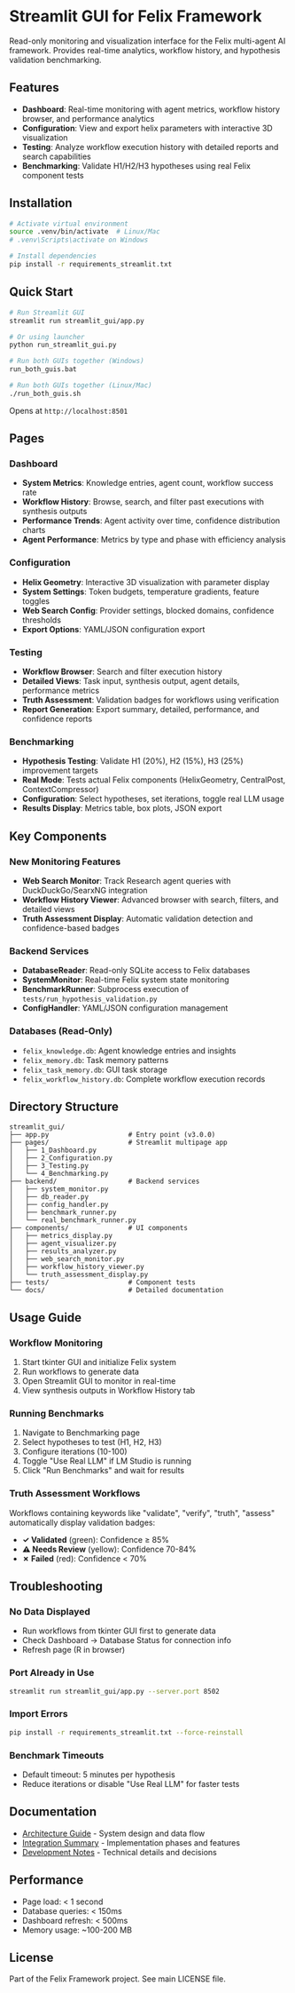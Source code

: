 # Streamlit GUI for Felix Framework

Read-only monitoring and visualization interface for the Felix multi-agent AI framework. Provides real-time analytics, workflow history, and hypothesis validation benchmarking.

## Features

- **Dashboard**: Real-time monitoring with agent metrics, workflow history browser, and performance analytics
- **Configuration**: View and export helix parameters with interactive 3D visualization
- **Testing**: Analyze workflow execution history with detailed reports and search capabilities
- **Benchmarking**: Validate H1/H2/H3 hypotheses using real Felix component tests

## Installation

```bash
# Activate virtual environment
source .venv/bin/activate  # Linux/Mac
# .venv\Scripts\activate on Windows

# Install dependencies
pip install -r requirements_streamlit.txt
```

## Quick Start

```bash
# Run Streamlit GUI
streamlit run streamlit_gui/app.py

# Or using launcher
python run_streamlit_gui.py

# Run both GUIs together (Windows)
run_both_guis.bat

# Run both GUIs together (Linux/Mac)
./run_both_guis.sh
```

Opens at `http://localhost:8501`

## Pages

### Dashboard
- **System Metrics**: Knowledge entries, agent count, workflow success rate
- **Workflow History**: Browse, search, and filter past executions with synthesis outputs
- **Performance Trends**: Agent activity over time, confidence distribution charts
- **Agent Performance**: Metrics by type and phase with efficiency analysis

### Configuration
- **Helix Geometry**: Interactive 3D visualization with parameter display
- **System Settings**: Token budgets, temperature gradients, feature toggles
- **Web Search Config**: Provider settings, blocked domains, confidence thresholds
- **Export Options**: YAML/JSON configuration export

### Testing
- **Workflow Browser**: Search and filter execution history
- **Detailed Views**: Task input, synthesis output, agent details, performance metrics
- **Truth Assessment**: Validation badges for workflows using verification
- **Report Generation**: Export summary, detailed, performance, and confidence reports

### Benchmarking
- **Hypothesis Testing**: Validate H1 (20%), H2 (15%), H3 (25%) improvement targets
- **Real Mode**: Tests actual Felix components (HelixGeometry, CentralPost, ContextCompressor)
- **Configuration**: Select hypotheses, set iterations, toggle real LLM usage
- **Results Display**: Metrics table, box plots, JSON export

## Key Components

### New Monitoring Features
- **Web Search Monitor**: Track Research agent queries with DuckDuckGo/SearxNG integration
- **Workflow History Viewer**: Advanced browser with search, filters, and detailed views
- **Truth Assessment Display**: Automatic validation detection and confidence-based badges

### Backend Services
- **DatabaseReader**: Read-only SQLite access to Felix databases
- **SystemMonitor**: Real-time Felix system state monitoring
- **BenchmarkRunner**: Subprocess execution of `tests/run_hypothesis_validation.py`
- **ConfigHandler**: YAML/JSON configuration management

### Databases (Read-Only)
- `felix_knowledge.db`: Agent knowledge entries and insights
- `felix_memory.db`: Task memory patterns
- `felix_task_memory.db`: GUI task storage
- `felix_workflow_history.db`: Complete workflow execution records

## Directory Structure

```
streamlit_gui/
├── app.py                    # Entry point (v3.0.0)
├── pages/                    # Streamlit multipage app
│   ├── 1_Dashboard.py
│   ├── 2_Configuration.py
│   ├── 3_Testing.py
│   └── 4_Benchmarking.py
├── backend/                  # Backend services
│   ├── system_monitor.py
│   ├── db_reader.py
│   ├── config_handler.py
│   ├── benchmark_runner.py
│   └── real_benchmark_runner.py
├── components/               # UI components
│   ├── metrics_display.py
│   ├── agent_visualizer.py
│   ├── results_analyzer.py
│   ├── web_search_monitor.py
│   ├── workflow_history_viewer.py
│   └── truth_assessment_display.py
├── tests/                    # Component tests
└── docs/                     # Detailed documentation
```

## Usage Guide

### Workflow Monitoring
1. Start tkinter GUI and initialize Felix system
2. Run workflows to generate data
3. Open Streamlit GUI to monitor in real-time
4. View synthesis outputs in Workflow History tab

### Running Benchmarks
1. Navigate to Benchmarking page
2. Select hypotheses to test (H1, H2, H3)
3. Configure iterations (10-100)
4. Toggle "Use Real LLM" if LM Studio is running
5. Click "Run Benchmarks" and wait for results

### Truth Assessment Workflows
Workflows containing keywords like "validate", "verify", "truth", "assess" automatically display validation badges:
- **✓ Validated** (green): Confidence ≥ 85%
- **⚠ Needs Review** (yellow): Confidence 70-84%
- **✗ Failed** (red): Confidence < 70%

## Troubleshooting

### No Data Displayed
- Run workflows from tkinter GUI first to generate data
- Check Dashboard → Database Status for connection info
- Refresh page (R in browser)

### Port Already in Use
```bash
streamlit run streamlit_gui/app.py --server.port 8502
```

### Import Errors
```bash
pip install -r requirements_streamlit.txt --force-reinstall
```

### Benchmark Timeouts
- Default timeout: 5 minutes per hypothesis
- Reduce iterations or disable "Use Real LLM" for faster tests

## Documentation

- [Architecture Guide](docs/streamlit_gui_architecture.md) - System design and data flow
- [Integration Summary](docs/INTEGRATION_SUMMARY.md) - Implementation phases and features
- [Development Notes](docs/DEVELOPMENT_NOTES.md) - Technical details and decisions

## Performance

- Page load: < 1 second
- Database queries: < 150ms
- Dashboard refresh: < 500ms
- Memory usage: ~100-200 MB

## License

Part of the Felix Framework project. See main LICENSE file.
